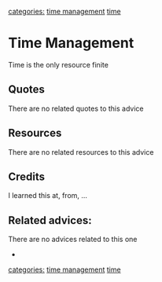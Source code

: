 [categories:](../categories/index.md) [time management](../categories/time%20management.md) [time](../categories/time.md)
# Time Management

Time is the only resource finite

## Quotes

<!-- TODO: Add related quotes here if there are-->
There are no related quotes to this advice

## Resources

<!-- TODO: Add Resources here if there are-->
There are no related resources to this advice

## Credits

<!-- TODO: Add Where I learned this-->
I learned this at, from, ...

## Related advices:
There are no advices related to this one

- []()

[categories:](../categories/index.md) [time management](../categories/time%20management.md) [time](../categories/time.md)